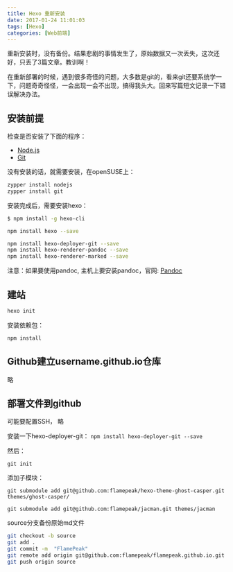 ```yaml
---
title: Hexo 重新安装
date: 2017-01-24 11:01:03
tags: [Hexo]
categories: [Web前端]
---
```


重新安装时，没有备份。结果悲剧的事情发生了，原始数据又一次丢失，这次还好，只丢了3篇文章。教训啊！

在重新部署的时候，遇到很多奇怪的问题，大多数是git的，看来git还要系统学一下，问题奇奇怪怪，一会出现一会不出现，搞得我头大。回来写篇短文记录一下错误解决办法。

## 安装前提
检查是否安装了下面的程序：
+ [Node.js](http://nodejs.org/)
+ [Git](http://git-scm.com/)

没有安装的话，就需要安装，在openSUSE上：
```bash
zypper install nodejs
zypper install git
```
安装完成后，需要安装hexo：
```bash
$ npm install -g hexo-cli
```

```bash
npm install hexo --save
```

```bash
npm install hexo-deployer-git --save
npm install hexo-renderer-pandoc --save
npm install hexo-renderer-marked --save
```

注意：如果要使用pandoc, 主机上要安装pandoc，官网: [Pandoc](http://www.pandoc.org/)


## 建站
```bash
hexo init
```

安装依赖包：
```bash
npm install
```

## Github建立username.github.io仓库
略

## 部署文件到github
可能要配置SSH， 略

安装一下hexo-deployer-git：
`npm install hexo-deployer-git --save`

然后：
```
git init
```

添加子模块：
```
git submodule add git@github.com:flamepeak/hexo-theme-ghost-casper.git themes/ghost-casper/

git submodule add git@github.com:flamepeak/jacman.git themes/jacman
```

source分支备份原始md文件
```bash
git checkout -b source
git add .
git commit -m  "FlamePeak"
git remote add origin git@github.com:flamepeak/flamepeak.github.io.git
git push origin source

```
